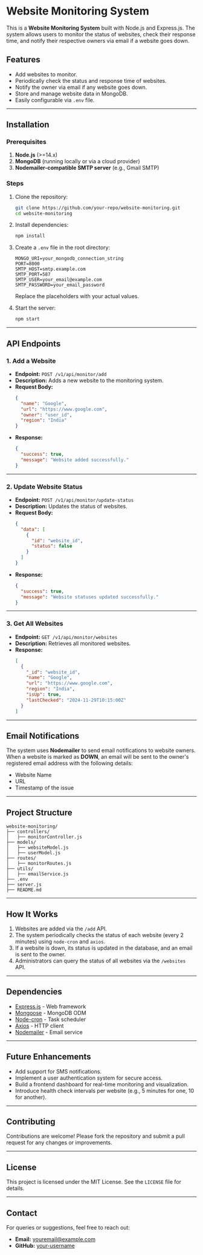 
# Website Monitoring System

This is a **Website Monitoring System** built with Node.js and Express.js. The system allows users to monitor the status of websites, check their response time, and notify their respective owners via email if a website goes down.

## Features

- Add websites to monitor.
- Periodically check the status and response time of websites.
- Notify the owner via email if any website goes down.
- Store and manage website data in MongoDB.
- Easily configurable via `.env` file.

---

## Installation

### Prerequisites

1. **Node.js** (>=14.x)
2. **MongoDB** (running locally or via a cloud provider)
3. **Nodemailer-compatible SMTP server** (e.g., Gmail SMTP)

### Steps

1. Clone the repository:
   ```bash
   git clone https://github.com/your-repo/website-monitoring.git
   cd website-monitoring
   ```

2. Install dependencies:
   ```bash
   npm install
   ```

3. Create a `.env` file in the root directory:
   ```plaintext
   MONGO_URI=your_mongodb_connection_string
   PORT=8000
   SMTP_HOST=smtp.example.com
   SMTP_PORT=587
   SMTP_USER=your_email@example.com
   SMTP_PASSWORD=your_email_password
   ```
   Replace the placeholders with your actual values.

4. Start the server:
   ```bash
   npm start
   ```

---

## API Endpoints

### 1. **Add a Website**
   - **Endpoint:** `POST /v1/api/monitor/add`
   - **Description:** Adds a new website to the monitoring system.
   - **Request Body:**
     ```json
     {
       "name": "Google",
       "url": "https://www.google.com",
       "owner": "user_id",
       "region": "India"
     }
     ```
   - **Response:**
     ```json
     {
       "success": true,
       "message": "Website added successfully."
     }
     ```

---

### 2. **Update Website Status**
   - **Endpoint:** `POST /v1/api/monitor/update-status`
   - **Description:** Updates the status of websites.
   - **Request Body:**
     ```json
     {
       "data": [
         {
           "id": "website_id",
           "status": false
         }
       ]
     }
     ```
   - **Response:**
     ```json
     {
       "success": true,
       "message": "Website statuses updated successfully."
     }
     ```

---

### 3. **Get All Websites**
   - **Endpoint:** `GET /v1/api/monitor/websites`
   - **Description:** Retrieves all monitored websites.
   - **Response:**
     ```json
     [
       {
         "_id": "website_id",
         "name": "Google",
         "url": "https://www.google.com",
         "region": "India",
         "isUp": true,
         "lastChecked": "2024-11-29T10:15:00Z"
       }
     ]
     ```

---

## Email Notifications

The system uses **Nodemailer** to send email notifications to website owners. When a website is marked as **DOWN**, an email will be sent to the owner's registered email address with the following details:

- Website Name
- URL
- Timestamp of the issue

---

## Project Structure

```
website-monitoring/
├── controllers/
│   ├── monitorController.js
├── models/
│   ├── websiteModel.js
│   ├── userModel.js
├── routes/
│   ├── monitorRoutes.js
├── utils/
│   ├── emailService.js
├── .env
├── server.js
├── README.md
```

---

## How It Works

1. Websites are added via the `/add` API.
2. The system periodically checks the status of each website (every 2 minutes) using `node-cron` and `axios`.
3. If a website is down, its status is updated in the database, and an email is sent to the owner.
4. Administrators can query the status of all websites via the `/websites` API.

---

## Dependencies

- [Express.js](https://expressjs.com/) - Web framework
- [Mongoose](https://mongoosejs.com/) - MongoDB ODM
- [Node-cron](https://www.npmjs.com/package/node-cron) - Task scheduler
- [Axios](https://axios-http.com/) - HTTP client
- [Nodemailer](https://nodemailer.com/about/) - Email service

---

## Future Enhancements

- Add support for SMS notifications.
- Implement a user authentication system for secure access.
- Build a frontend dashboard for real-time monitoring and visualization.
- Introduce health check intervals per website (e.g., 5 minutes for one, 10 for another).

---

## Contributing

Contributions are welcome! Please fork the repository and submit a pull request for any changes or improvements.

---

## License

This project is licensed under the MIT License. See the `LICENSE` file for details.

---

## Contact

For queries or suggestions, feel free to reach out:

- **Email:** youremail@example.com
- **GitHub:** [your-username](https://github.com/your-username)
